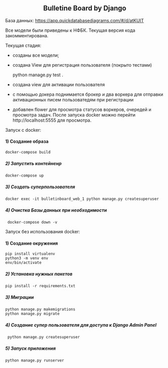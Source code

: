 <h2 align="center">Bulletine Board by Django</h2>

База данных:
https://app.quickdatabasediagrams.com/#/d/atKUIT

Все модели были приведены к НФБК.
Текущая версия кода закомментирована.

Текущая стадия:
- созданы все модели;
- создана View для регистрация пользователя (покрыто тестами)
    
    python manage.py test .
    
- создана view для активации пользователя
- с помощью докера поднимается брокер и два воркера для отправки активационных писем пользоватедям при регистрации
- добавлен flower для просмотра статусов воркеров, очередей и просмотра задач. После запуска docker можно перейти 
  http://localhost:5555 для просмотра.

   
    

Запуск с docker:

#### 1) Создание образа

    docker-compose build

##### 2) Запустить контейненр

    docker-compose up
    
##### 3) Создать суперпользователя

    docker exec -it bulletinboard_web_1 python manage.py createsuperuser
    
##### 4) Очистка Базы данных при необходимости

     docker-compose down -v


Запуск без использования docker:

#### 1) Создание окружения

    pip install virtualenv
    python3 -m venv env
    env/bin/activate

##### 2) Установка нужных пакетов

    pip install -r requirements.txt
    
##### 3) Миграции

    python manage.py makemigrations
    python manage.py migrate
    
##### 4) Создание супер пользователя для доступа к Django Admin Panel

     python manage.py createsuperuser
    
##### 5) Запуск приложения
    
    python manage.py runserver
    